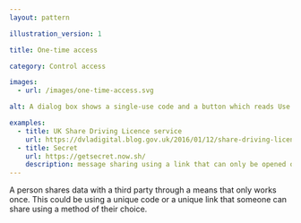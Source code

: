 ```yaml
---
layout: pattern

illustration_version: 1

title: One-time access

category: Control access

images:
  - url: /images/one-time-access.svg

alt: A dialog box shows a single-use code and a button which reads Use now.

examples:
  - title: UK Share Driving Licence service
    url: https://dvladigital.blog.gov.uk/2016/01/12/share-driving-licence-goes-live/
  - title: Secret
    url: https://getsecret.now.sh/
    description: message sharing using a link that can only be opened once
---
```


A person shares data with a third party through a means that only works once. This could be using a unique code or a unique link that someone can share using a method of their choice.
